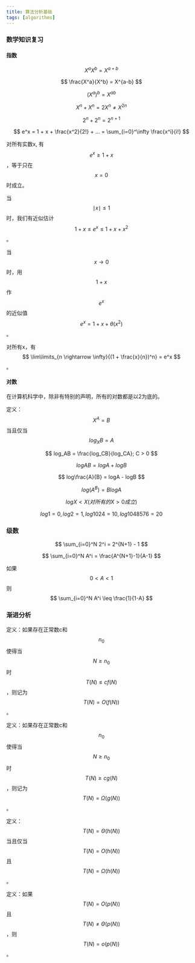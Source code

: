 ```yaml
---
title: 算法分析基础
tags: [algorithms]
---
```


### 数学知识复习

#### 指数

$$ X^aX^b = X^{a+b} $$

$$ \frac{X^a}{X^b} = X^{a-b} $$

$$ (X^a)^b = X^{ab} $$

$$ X^n + X^n = 2X^n \neq X^{2n} $$

$$ 2^n + 2^n = 2^{n+1} $$

$$ e^x = 1 + x + \frac{x^2}{2!} + ... = \sum_{i=0}^\infty \frac{x^i}{i!} $$

对所有实数x, 有 $$ e^x \geq 1 + x $$ ，等于只在 $$ x = 0 $$ 时成立。

当 $$ \mid x\mid \leq 1 $$ 时，我们有近似估计 $$ 1 + x \leq e^x \leq 1 + x + x^2 $$ 。

当 $$ x \rightarrow 0 $$ 时，用 $$ 1 + x $$ 作 $$ e^x $$ 的近似值 $$ e^x = 1 + x + \theta(x^2) $$ 。

对所有x，有 $$ \lim\limits_{n \rightarrow \infty}{(1 + \frac{x}{n})^n} = e^x $$ 。

#### 对数

在计算机科学中，除非有特别的声明，所有的对数都是以2为底的。

定义：$$ X^A = B $$ 当且仅当 $$ log_XB = A $$

$$ log_AB = \frac{log_CB}{log_CA}; C > 0 $$

$$ logAB = logA + logB $$

$$ log\frac{A}{B} = logA - logB $$

$$ log(A^B) = BlogA $$

$$ logX \lt X (对所有的X \gt 0 成立) $$

$$ log1 = 0, log2 = 1, log1024 = 10, log1048576 = 20 $$

### 级数

$$ \sum_{i=0}^N 2^i = 2^{N+1} - 1 $$

$$ \sum_{i=0}^N A^i = \frac{A^{N+1}-1}{A-1} $$

如果 $$ 0 \lt A \lt 1 $$ 则 $$ \sum_{i=0}^N A^i \leq \frac{1}{1-A} $$

### 渐进分析

定义：如果存在正常数c和$$ n_0 $$使得当$$ N \geq n_0 $$时$$ T(N) \leq cf(N) $$，则记为$$ T(N) = O(f(N)) $$。

定义：如果存在正常数c和$$ n_0 $$使得当$$ N \geq n_0 $$时$$ T(N) \geq cg(N) $$，则记为$$ T(N) = \Omega(g(N)) $$。

定义：$$ T(N) = \Theta(h(N)) $$当且仅当$$ T(N) = O(h(N)) $$且$$ T(N) = \Omega(h(N)) $$。

定义：如果$$ T(N) = O(p(N)) $$且$$ T(N) \neq \Theta(p(N)) $$，则$$ T(N) = o(p(N)) $$。

